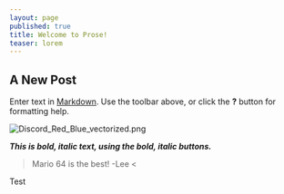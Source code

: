 ```yaml
---
layout: page
published: true
title: Welcome to Prose!
teaser: lorem
---
```

###

## A New Post

Enter text in [Markdown](http://daringfireball.net/projects/markdown/). Use the toolbar above, or click the **?** button for formatting help.

![Discord_Red_Blue_vectorized.png]({{site.baseurl}}/images/Discord_Red_Blue_vectorized.png)

**_This is bold, italic text, using the bold, italic buttons._**

> Mario 64 is the best! -Lee < 

Test
